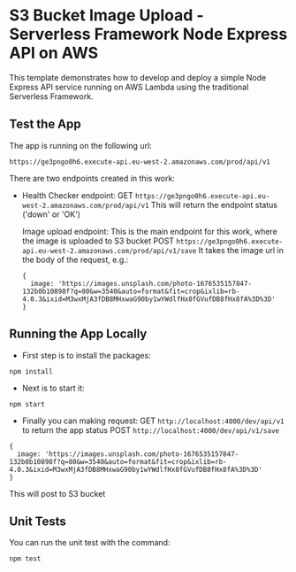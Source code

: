 # S3 Bucket Image Upload - Serverless Framework Node Express API on AWS

This template demonstrates how to develop and deploy a simple Node Express API service running on AWS Lambda using the traditional Serverless Framework.

## Test the App
The app is running on the following url: 
```console 
https://ge3pngo0h6.execute-api.eu-west-2.amazonaws.com/prod/api/v1
```

There are two endpoints created in this work:
* Health Checker endpoint:
  GET ```https://ge3pngo0h6.execute-api.eu-west-2.amazonaws.com/prod/api/v1```
  This will return the endpoint status ('down' or 'OK')

  Image upload endpoint:
  This is the main endpoint for this work, where the image is uploaded to S3 bucket
  POST ```https://ge3pngo0h6.execute-api.eu-west-2.amazonaws.com/prod/api/v1/save```
  It takes the image url in the body of the request, e.g.:
  ```console 
  {
    image: 'https://images.unsplash.com/photo-1676535157847-132b0b10898f?q=80&w=3540&auto=format&fit=crop&ixlib=rb-4.0.3&ixid=M3wxMjA3fDB8MHxwaG90by1wYWdlfHx8fGVufDB8fHx8fA%3D%3D'
  }
  ```


## Running the App Locally

* First step is to install the packages:
```console 
npm install
```

* Next is to start it:
```console 
npm start
```

* Finally you can making request:
GET ```http://localhost:4000/dev/api/v1``` to return the app status
POST ```http://localhost:4000/dev/api/v1/save```
```console 
{
  image: 'https://images.unsplash.com/photo-1676535157847-132b0b10898f?q=80&w=3540&auto=format&fit=crop&ixlib=rb-4.0.3&ixid=M3wxMjA3fDB8MHxwaG90by1wYWdlfHx8fGVufDB8fHx8fA%3D%3D'
}
```
This will post to S3 bucket

## Unit Tests
You can run the unit test with the command:
```console 
npm test
```
